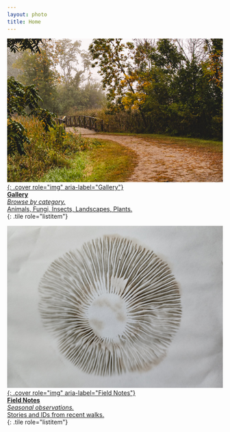 ```yaml
---
layout: photo
title: Home
---
```


<div class="grid" role="list">

[![Gallery](/gallery/landscapes/assets/ritter-farm-park/E21A4658.jpg){: .cover role="img" aria-label="Gallery"}  
**Gallery**  
_Browse by category._  
Animals, Fungi, Insects, Landscapes, Plants.  
](/gallery/){: .tile role="listitem"}

</div>

<div class="grid" role="list">

[![Field Notes](/gallery/fungi/mushrooms/assets/slimespike/SporePrint-Slimespike.jpg){: .cover role="img" aria-label="Field Notes"}  
**Field Notes**  
_Seasonal observations._  
Stories and IDs from recent walks.  
](/field-notes/){: .tile role="listitem"}

</div>

